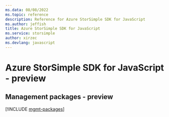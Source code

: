 ```yaml
---
ms.data: 08/08/2022
ms.topic: reference
description: Reference for Azure StorSimple SDK for JavaScript
ms.author: jeffish
title: Azure StorSimple SDK for JavaScript
ms.service: storsimple
author: xirzec
ms.devlang: javascript
---
```

# Azure StorSimple SDK for JavaScript - preview

## Management packages - preview
[!INCLUDE [mgmt-packages](storsimple-mgmt-index.md)]
